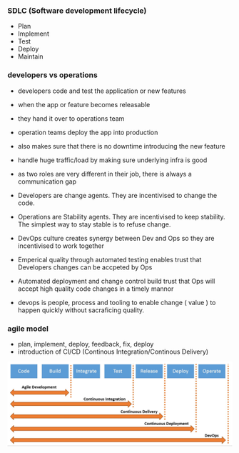 ### SDLC (Software development lifecycle)
- Plan
- Implement
- Test
- Deploy
- Maintain

### developers vs operations
- developers code and test the application or new features
- when the app or feature becomes releasable
- they hand it over to operations team

- operation teams deploy the app into production
- also makes sure that there is no downtime introducing the new feature
- handle huge traffic/load by making sure underlying infra is good

- as two roles are very different in their job, there is always a communication gap
- Developers are change agents. They are incentivised to change the code.
- Operations are Stability agents. They are incentivised to keep stability. The simplest way to stay stable is to refuse change. 
- DevOps culture creates synergy between Dev and Ops so they are incentivised to work together
- Emperical quality through automated testing enables trust that Developers changes can be accpeted by Ops
- Automated deployment and change control build trust that Ops will accept high quality code changes in a timely mannor
- devops is people, process and tooling  to enable change ( value ) to happen quickly without sacraficing quality. 

### agile model
- plan, implement, deploy, feedback, fix, deploy
- introduction of CI/CD (Continous Integration/Continous Delivery)

![cicd](images/cicd.jpg)
